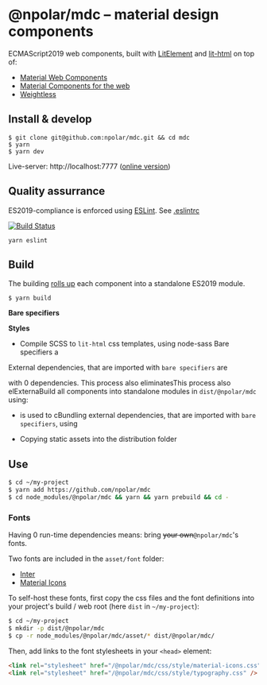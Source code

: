 # @npolar/mdc – material design components

ECMAScript2019 web components, built with [LitElement](https://lit-element.polymer-project.org/) and [lit-html](https://lit-html.polymer-project.org/) on top of:

- [Material Web Components](https://github.com/material-components/material-components-web-components)
- [Material Components for the web](https://github.com/material-components/material-components-web)
- [Weightless](https://weightless.dev)

## Install & develop

```
$ git clone git@github.com:npolar/mdc.git && cd mdc
$ yarn
$ yarn dev
```

Live-server: http://localhost:7777 ([online version](https://mdc.npolar.now.sh))

## Quality assurrance

ES2019-compliance is enforced using [ESLint](https://eslint.org/). See [.eslintrc](.eslintrc.json)

[![Build Status](https://travis-ci.com/npolar/mdc.svg?branch=master)](https://travis-ci.com/npolar/mdc)

```
yarn eslint
```

## Build

The building [rolls up](https://rollupjs.org/guide/en/) each component into a standalone ES2019 module.

```
$ yarn build
```

**Bare specifiers**

**Styles**

- Compile SCSS to `lit-html` css templates, using node-sass
  Bare specifiers a

External dependencies, that are imported with `bare specifiers` are

with 0 dependencies.
This process also eliminatesThis process also elExternaBuild all components into standalone modules in `dist/@npolar/mdc` using:

- is used to cBundling external dependencies, that are imported with `bare specifiers`, using

- Copying static assets into the distribution folder

## Use

```sh
$ cd ~/my-project
$ yarn add https://github.com/npolar/mdc
$ cd node_modules/@npolar/mdc && yarn && yarn prebuild && cd -

```

### Fonts

Having 0 run-time dependencies means: bring ~~your own~~`@npolar/mdc`'s fonts.

Two fonts are included in the `asset/font` folder:

- [Inter](https://rsms.me/inter/)
- [Material Icons](https://material.io/resources/icons/?style=baseline)

To self-host these fonts, first copy the css files and the font definitions into your project's build / web root (here `dist` in `~/my-project`):

```bash
$ cd ~/my-project
$ mkdir -p dist/@npolar/mdc
$ cp -r node_modules/@npolar/mdc/asset/* dist/@npolar/mdc/
```

Then, add links to the font stylesheets in your `<head>` element:

```html
<link rel="stylesheet" href="/@npolar/mdc/css/style/material-icons.css" />
<link rel="stylesheet" href="/@npolar/mdc/css/style/typography.css" />
```
